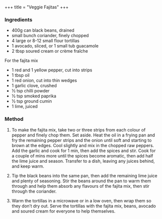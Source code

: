 +++
title = "Veggie Fajitas"
+++

### Ingredients

- 400g can black beans, drained
- small bunch coriander, finely chopped
- 4 large or 8-12 small flour tortillas
- 1 avocado, sliced, or 1 small tub guacamole
- 2 tbsp soured cream or crème fraîche

For the fajita mix
- 1 red and 1 yellow pepper, cut into strips
- 1 tbsp oil
- 1 red onion, cut into thin wedges
- 1 garlic clove, crushed
- ½ tsp chilli powder
- ½ tsp smoked paprika
- ½ tsp ground cumin
- 1 lime, juiced

### Method

1. To make the fajita mix, take two or three strips from each colour of pepper and finely chop them. Set aside. Heat the oil in a frying pan and fry the remaining pepper strips and the onion until soft and starting to brown at the edges. Cool slightly and mix in the chopped raw peppers. Add the garlic and cook for 1 min, then add the spices and stir. Cook for a couple of mins more until the spices become aromatic, then add half the lime juice and season. Transfer to a dish, leaving any juices behind, and keep warm.

2. Tip the black beans into the same pan, then add the remaining lime juice and plenty of seasoning. Stir the beans around the pan to warm them through and help them absorb any flavours of the fajita mix, then stir through the coriander.

3. Warm the tortillas in a microwave or in a low oven, then wrap them so they don’t dry out. Serve the tortillas with the fajita mix, beans, avocado and soured cream for everyone to help themselves.